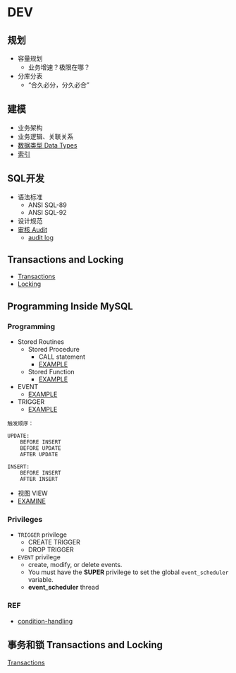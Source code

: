 # DEV

## 规划

- 容量规划
  - 业务增速？极限在哪？
- 分库分表
  - “合久必分，分久必合”

## 建模

- 业务架构
- 业务逻辑、关联关系
- [数据类型 Data Types](DataTypes/Readme.md)
- [索引](IndexConstraint/Readme.md)

## SQL开发

- 语法标准
  - ANSI SQL-89
  - ANSI SQL-92
- 设计规范
- [审核 Audit](Audit/Readme.md)
  - [audit log](../Mgmt/Maintenance/Log/audit_log.md)

## Transactions and Locking

- [Transactions](Transactions/Readme.md)
- [Locking](Locking/Readme.md)

## Programming Inside MySQL

### Programming

- Stored Routines
  - Stored Procedure
    - CALL statement
    - [EXAMPLE](Programming/ex_procedure.sql)
  - Stored Function
    - [EXAMPLE](Programming/ex_function.sql)
- EVENT
  - [EXAMPLE](Programming/ex_event.sql)
- TRIGGER
  - [EXAMPLE](Programming/ex_trigger.sql)
```
触发顺序：

UPDATE:
	BEFORE INSERT
	BEFORE UPDATE
	AFTER UPDATE

INSERT:
	BEFORE INSERT
	AFTER INSERT

```
- 视图 VIEW
- [EXAMINE](Programming/examine.sql)

### Privileges

- ```TRIGGER``` privilege
  - CREATE TRIGGER
  - DROP TRIGGER
- ```EVENT``` privilege
  - create, modify, or delete events.
  - You must have the **SUPER** privilege to set the global ```event_scheduler``` variable.
  - **event_scheduler** thread
 
### REF

- [condition-handling](https://dev.mysql.com/doc/refman/5.6/en/condition-handling.html)

## 事务和锁 Transactions and Locking

[Transactions](Transactions/Readme.md)
